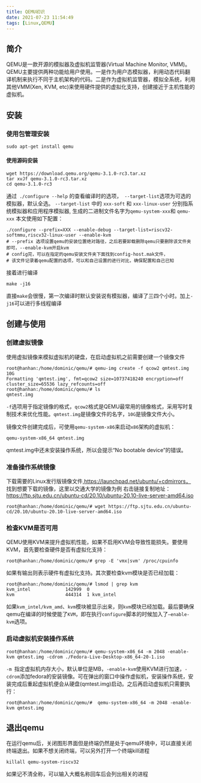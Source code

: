 ```yaml
---
title: QEMU初识
date: 2021-07-23 11:54:49
tags: [Linux,QEMU]
---
```



## 简介
QEMU是一款开源的模拟器及虚拟机监管器(Virtual Machine Monitor, VMM)。QEMU主要提供两种功能给用户使用。一是作为用户态模拟器，利用动态代码翻译机制来执行不同于主机架构的代码。二是作为虚拟机监管器，模拟全系统，利用其他VMM(Xen, KVM, etc)来使用硬件提供的虚拟化支持，创建接近于主机性能的虚拟机。

## 安装
### 使用包管理安装
```
sudo apt-get install qemu
```
#### 使用源码安装
```
wget https://download.qemu.org/qemu-3.1.0-rc3.tar.xz
tar xvJf qemu-3.1.0-rc3.tar.xz
cd qemu-3.1.0-rc3
```
通过` ./configure --help` 的查看编译时的选项，` --target-list`选项为可选的模拟器，默认全选。
`--target-list` 中的 `xxx-soft` 和 `xxx-linux-user` 分别指系统模拟器和应用程序模拟器, 生成的二进制文件名字为` qemu-system-xxx `和 `qemu-xxx`
本文使用如下配置：

```
./configure --prefix=XXX --enable-debug --target-list=riscv32-softmmu,riscv32-linux-user --enable-kvm
# --prefix 选项设置qemu的安装位置绝对路径，之后若要卸载删除qemu只要删除该文件夹即可，--enable-kvm开启kvm
# config完，可以在指定的qemu安装文件夹下面找到config-host.mak文件，
# 该文件记录着qemu配置的选项，可以和自己设置的进行对比，确保配置和自己已知
```
接着进行编译
```
make -j16
```
直接`make`会很慢，第一次编译时默认安装说有模拟器，编译了三四个小时。加上`-j16`可以进行多线程编译

## 创建与使用
### 创建虚拟镜像
使用虚拟镜像来模拟虚拟机的硬盘，在启动虚拟机之前需要创建一个镜像文件
```
root@hanhan:/home/dominic/qemu/# qemu-img create -f qcow2 qmtest.img 10G
Formatting 'qmtest.img', fmt=qcow2 size=10737418240 encryption=off cluster_size=65536 lazy_refcounts=off 
root@hanhan:/home/dominic/qemu/# ls
qmtest.img
```
`-f`选项用于指定镜像的格式，`qcow2`格式是QEMU最常用的镜像格式，采用写时复制技术来优化性能。`qmtest.img`是镜像文件的名字，`10G`是镜像文件大小。

镜像文件创建完成后，可使用`qemu-system-x86`来启动`x86`架构的虚拟机：
```
qemu-system-x86_64 qmtest.img
```
qmtest.img中还未安装操作系统，所以会提示“No bootable device”的错误。



### 准备操作系统镜像
下载需要的Linux发行版镜像文件,https://launchpad.net/ubuntu/+cdmirrors， 找到想要下载的镜像，这里以交通大学的镜像为例
右击链接复制地址：https://ftp.sjtu.edu.cn/ubuntu-cd/20.10/ubuntu-20.10-live-server-amd64.iso
```
root@hanhan:/home/dominic/qemu/# wget https://ftp.sjtu.edu.cn/ubuntu-cd/20.10/ubuntu-20.10-live-server-amd64.iso
```
### 检查KVM是否可用
QEMU使用KVM来提升虚拟机性能，如果不启用KVM会导致性能损失。要使用KVM，首先要检查硬件是否有虚拟化支持：
```
root@hanhan:/home/dominic/qemu/# grep -E 'vmx|svm' /proc/cpuinfo
```
如果有输出则表示硬件有虚拟化支持。其次要检查kvm模块是否已经加载：
```
root@hanhan:/home/dominic/qemu/# lsmod | grep kvm
kvm_intel             142999  0 
kvm                   444314  1 kvm_intel
```
如果`kvm_intel/kvm_amd`、`kvm`模块被显示出来，则`kvm`模块已经加载。最后要确保qemu在编译的时候使能了`KVM`，即在执行`configure`脚本的时候加入了`–enable-kvm`选项。


### 启动虚拟机安装操作系统
```
root@hanhan:/home/dominic/qemu/# qemu-system-x86_64 -m 2048 -enable-kvm qmtest.img -cdrom ./Fedora-Live-Desktop-x86_64-20-1.iso
```
`-m `指定虚拟机内存大小，默认单位是MB，`-enable-kvm`使用KVM进行加速，`-cdrom`添加fedora的安装镜像。可在弹出的窗口中操作虚拟机，安装操作系统，安装完成后重起虚拟机便会从硬盘(qmtest.img)启动。之后再启动虚拟机只需要执行：
```
root@hanhan:/home/dominic/qemu/#  qemu-system-x86_64 -m 2048 -enable-kvm qmtest.img
```

## 退出qemu
在运行qemu后，关闭图形界面但是终端仍然是处于qemu环境中，可以直接关闭终端退出。如果不想关闭终端，可以另外打开一个终端kill进程
```
killall qemu-system-riscv32
```
如果记不清全称，可以输入大概名称回车后会列出相关的进程